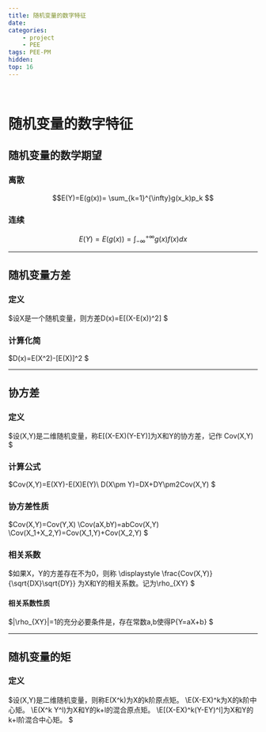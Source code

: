 ```yaml
---
title: 随机变量的数字特征
date: 
categories: 
    - project
    - PEE
tags: PEE-PM
hidden: 
top: 16
---
```

&ensp;
<!-- more -->

# 随机变量的数字特征
## 随机变量的数学期望
### 离散
$$E(Y)=E(g(x))=
\sum_{k=1}^{\infty}g(x_k)p_k
$$

### 连续
$$E(Y)=E(g(x))=
\int_{-\infty}^{+\infty}g(x)f(x)dx
$$

***

## 随机变量方差
### 定义
$设X是一个随机变量，则方差D(x)=E[(X-E(x))^2]
$
### 计算化简
$D(x)=E(X^2)-[E(X)]^2
$
***

## 协方差
### 定义
$设(X,Y)是二维随机变量，称E[(X-EX)(Y-EY)]为X和Y的协方差，记作
Cov(X,Y)
$
### 计算公式
$Cov(X,Y)=E(XY)-E(X)E(Y)\\
D(X\pm Y)=DX+DY\pm2Cov(X,Y)
$
### 协方差性质
$Cov(X,Y)=Cov(Y,X)
\\Cov(aX,bY)=abCov(X,Y)
\\Cov(X_1+X_2,Y)=Cov(X_1,Y)+Cov(X_2,Y)
$

### 相关系数
$如果X，Y的方差存在不为0，则称
\displaystyle \frac{Cov(X,Y)}{\sqrt{DX}\sqrt{DY}}
为X和Y的相关系数。记为\rho_{XY}
$

#### 相关系数性质
$|\rho_{XY}|=1的充分必要条件是，存在常数a,b使得P\{Y=aX+b\}
$
***

## 随机变量的矩
### 定义
$设(X,Y)是二维随机变量，则称E(X^k)为X的k阶原点矩。
\\E(X-EX)^k为X的k阶中心矩。
\\E(X^k Y^l)为X和Y的k+l的混合原点矩。
\\E[(X-EX)^k(Y-EY)^l]为X和Y的k+l阶混合中心矩。
$


